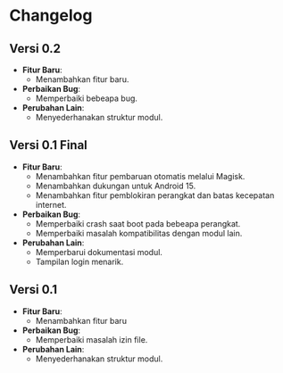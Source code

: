 # Changelog

## Versi 0.2
- **Fitur Baru**:
  - Menambahkan fitur baru.
- **Perbaikan Bug**:
  - Memperbaiki bebeapa bug.
- **Perubahan Lain**:
  - Menyederhanakan struktur modul.
  
## Versi 0.1 Final
- **Fitur Baru**:
  - Menambahkan fitur pembaruan otomatis melalui Magisk.
  - Menambahkan dukungan untuk Android 15.
  - Menambahkan fitur pemblokiran perangkat dan batas kecepatan internet.
- **Perbaikan Bug**:
  - Memperbaiki crash saat boot pada bebeapa perangkat.
  - Memperbaiki masalah kompatibilitas dengan modul lain.
- **Perubahan Lain**:
  - Memperbarui dokumentasi modul.
  - Tampilan login menarik.

## Versi 0.1
- **Fitur Baru**:
  - Menambahkan fitur baru
- **Perbaikan Bug**:
  - Memperbaiki masalah izin file.
- **Perubahan Lain**:
  - Menyederhanakan struktur modul.
  